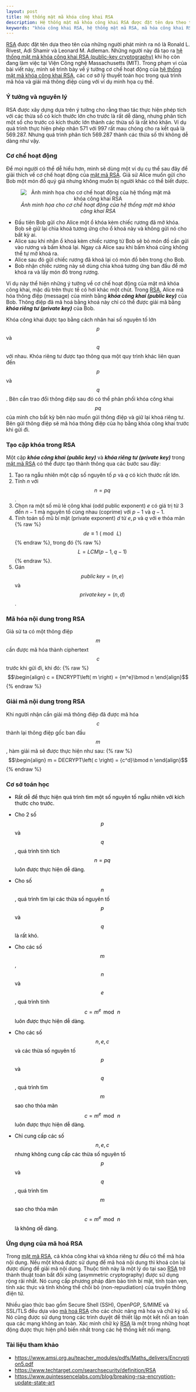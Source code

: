 ```yaml
---
layout: post
title: Hệ thống mật mã khóa công khai RSA
description: Hệ thống mật mã khóa công khai RSA được đặt tên dựa theo tên của những người phát minh ra nó là Ronald L. Rivest, Adi Shamir và Leonard M. Adleman.
keywords: "khóa công khai RSA, hệ thống mật mã RSA, mã hóa công khai RSA, mã hóa RSA, hệ thống mật mã khóa công khai RSA, khóa RSA"
---
```


[RSA](https://nguyentruonglong.net/he-thong-mat-ma-khoa-cong-khai-rsa.html) được đặt tên dựa theo tên của những người phát minh ra nó là Ronald L. Rivest, Adi Shamir và Leonard M. Adleman. Những người này đã tạo ra [hệ thống mật mã khóa công khai RSA (public-key cryptography)](https://nguyentruonglong.net/he-thong-mat-ma-khoa-cong-khai-rsa.html) khi họ còn đang làm việc tại Viện Công nghệ Massachusetts (MIT). Trong phạm vi của bài viết này, mình sẽ trình bày về ý tưởng cơ chế hoạt động của [hệ thống mật mã khóa công khai RSA](https://nguyentruonglong.net/he-thong-mat-ma-khoa-cong-khai-rsa.html), các cơ sở lý thuyết toán học trong quá trình mã hóa và giải mã thông điệp cùng với ví dụ minh họa cụ thể.

### Ý tưởng và nguyên lý

RSA được xây dựng dựa trên ý tưởng cho rằng thao tác thực hiện phép tích với các thừa số có kích thước lớn cho trước là rất dễ dàng, nhưng phân tích một số cho trước có kích thước lớn thành các thừa số là rất khó khăn. Ví dụ quá trình thực hiện phép nhân 571 với 997 rất mau chóng cho ra kết quả là 569.287. Nhưng quá trình phân tích 569.287 thành các thừa số thì không dễ dàng như vậy.

### Cơ chế hoạt động

Để mọi người có thể dễ hiểu hơn, mình sẽ dùng một ví dụ cụ thể sau đây để giải thích về cơ chế hoạt động của [mật mã RSA](https://nguyentruonglong.net/he-thong-mat-ma-khoa-cong-khai-rsa.html). Giả sử Alice muốn gửi cho Bob một món đồ quý giá nhưng không muốn bị người khác có thể biết được. 

<figure class="image">
<center>
  <img src="https://nguyentruonglong.net/images/RSAEncryption.png" alt="Ảnh minh họa cho cơ chế hoạt động của hệ thống mật mã khóa công khai RSA">
  <figcaption><i>Ảnh minh họa cho cơ chế hoạt động của hệ thống mật mã khóa công khai RSA</i></figcaption>
</center>
</figure>

* Đầu tiên Bob gửi cho Alice một ổ khóa kèm chiếc rương đã mở khóa. Bob sẽ giữ lại chìa khoá tương ứng cho ổ khoá này và không gửi nó cho bất kỳ ai.
* Alice sau khi nhận ổ khoá kèm chiếc rương từ Bob sẽ bỏ món đồ cần gửi vào rương và bấm khoá lại. Ngay cả Alice sau khi bấm khoá cũng không thể tự mở khoá ra.
* Alice sau đó gửi chiếc rương đã khoá lại có món đồ bên trong cho Bob.
* Bob nhận chiếc rương này sẽ dùng chìa khoá tương ứng ban đầu để mở khoá ra và lấy món đồ trong rương.

Ví dụ này thể hiện những ý tưởng về cơ chế hoạt động của mật mã khóa công khai, mặc dù trên thực tế có hơi khác một chút. Trong [RSA](https://nguyentruonglong.net/he-thong-mat-ma-khoa-cong-khai-rsa.html), Alice mã hóa thông điệp (message) của mình bằng <strong><i>khóa công khai (public key)</i></strong> của Bob. Thông điệp đã mã hoá bằng khoá này chỉ có thể được giải mã bằng <strong><i>khóa riêng tư (private key)</i></strong> của Bob.

Khóa công khai được tạo bằng cách nhân hai số nguyên tố lớn $$p$$ và $$q$$ với nhau. Khóa riêng tư được tạo thông qua một quy trình khác liên quan đến $$p$$ và $$q$$. Bên cần trao đổi thông điệp sau đó có thể phân phối khóa công khai $$pq$$ của mình cho bất kỳ bên nào muốn gửi thông điệp và giữ lại khoá riêng tư. Bên gửi thông điệp sẽ mã hóa thông điệp của họ bằng khóa công khai trước khi gửi đi.

### Tạo cặp khóa trong RSA

Một cặp <strong><i>khóa công khai (public key)</i></strong> và <strong><i>khóa riêng tư (private key)</i></strong> trong [mật mã RSA](https://nguyentruonglong.net/he-thong-mat-ma-khoa-cong-khai-rsa.html) có thể được tạo thành thông qua các bước sau đây:

1. Tạo ra ngẫu nhiên một cặp số nguyên tố $p$ và $q$ có kích thước rất lớn.
2. Tính $n$ với $$n = pq$$.
3. Chọn ra một số mũ lẻ công khai (odd public exponent) $e$ có giá trị từ $3$ đến $n-1$ mà nguyên tố cùng nhau (coprime) với $p-1$ và $q-1$.
4. Tính toán số mũ bí mật (private exponent) $d$ từ $e, p$ và $q$ với e thỏa mãn {% raw %}$$de \equiv 1\,\,\left( {\bmod \,L} \right)$${% endraw %}, trong đó {% raw %}$$L = LCM\left( {p - 1,q - 1} \right)$${% endraw %}.
5. Gán $$public\,key = (n, e)$$ và $$private\,key = (n, d)$$.

### Mã hóa nội dung trong RSA

Giả sử ta có một thông điệp $$m$$ cần được mã hóa thành ciphertext $$c$$ trước khi gửi đi, khi đó:
{% raw %}
$$\begin{align}
c = ENCRYPT\left( m \right) = {m^e}\bmod n
\end{align}$$
{% endraw %}

### Giải mã nội dung trong RSA
Khi người nhận cần giải mã thông điệp đã được mã hóa $$c$$ thành lại thông điệp gốc ban đầu $$m$$, hàm giải mã sẽ được thực hiện như sau:
{% raw %}
$$\begin{align}
m = DECRYPT\left( c \right) = {c^d}\bmod n
\end{align}$$
{% endraw %}

### Cơ sở toán học

* <span style="color:black">Rất dễ để thực hiện quá trình tìm một số nguyên tố ngẫu nhiên với kích thước cho trước.</span>

* <span style="color:black">Cho 2 số $$p$$ và $$q$$, quá trình tính tích $$n = pq$$ luôn được thực hiện dễ dàng.</span>

* <span style="color:black">Cho số $$n$$, quá trình tìm lại các thừa số nguyên tố $$p$$ và $$q$$ là rất khó.</span>

* <span style="color:black">Cho các số $$m$$, $$n$$ và $$e$$, quá trình tính $$c = {m^e}\,\bmod \,n$$ luôn được thực hiện dễ dàng.</span>

* <span style="color:black">Cho các số $$n, e, c$$ và các thừa số nguyên tố $$p$$ và $$q$$, quá trình tìm $$m$$ sao cho thỏa mãn $$c = {m^e}\,\bmod \,n$$ luôn được thực hiện dễ dàng.</span>

* <span style="color:black">Chỉ cung cấp các số $$n, e, c$$ nhưng không cung cấp các thừa số nguyên tố $$p$$ và $$q$$, quá trình tìm $$m$$ sao cho thỏa mãn $$c = {m^e}\,\bmod \,n$$ là không dễ dàng.</span>

### Ứng dụng của mã hoá RSA

Trong [mật mã RSA](https://nguyentruonglong.net/he-thong-mat-ma-khoa-cong-khai-rsa.html), cả khóa công khai và khóa riêng tư đều có thể mã hóa nội dung. Nếu một khoá được sử dụng để mã hoá nội dung thì khoá còn lại được dùng để giải mã nội dung. Thuộc tính này là một lý do tại sao [RSA](https://nguyentruonglong.net/he-thong-mat-ma-khoa-cong-khai-rsa.html) trở thành thuật toán bất đối xứng (asymmetric cryptography) được sử dụng rộng rãi nhất. Nó cung cấp phương pháp đảm bảo tính bí mật, tính toàn vẹn, tính xác thực và tính không thể chối bỏ (non-repudiation) của truyền thông điện tử.

Nhiều giao thức bao gồm Secure Shell (SSH), OpenPGP, S/MIME và SSL/TLS đều dựa vào [mã hoá RSA](https://nguyentruonglong.net/he-thong-mat-ma-khoa-cong-khai-rsa.html) cho các chức năng mã hóa và chữ ký số. Nó cũng được sử dụng trong các trình duyệt để thiết lập một kết nối an toàn qua các mạng không an toàn. Xác minh chữ ký [RSA](https://nguyentruonglong.net/he-thong-mat-ma-khoa-cong-khai-rsa.html) là một trong những hoạt động được thực hiện phổ biến nhất trong các hệ thống kết nối mạng.

### Tài liệu tham khảo

* <a href="https://www.amsi.org.au/teacher_modules/pdfs/Maths_delivers/Encryption5.pdf" target="_blank">https://www.amsi.org.au/teacher_modules/pdfs/Maths_delivers/Encryption5.pdf</a>
* <a href="https://www.techtarget.com/searchsecurity/definition/RSA" target="_blank">https://www.techtarget.com/searchsecurity/definition/RSA</a>
* <a href="https://www.quintessencelabs.com/blog/breaking-rsa-encryption-update-state-art" target="_blank">https://www.quintessencelabs.com/blog/breaking-rsa-encryption-update-state-art</a>


